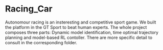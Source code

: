 # Racing_Car
Autonomour racing is an insteresting and competitive sport game. We built the platform in the GT Sport to beat human experts.
The whole project composes three parts: Dynamic model identification, time optimal trajectory planning and model-based RL contoller. There are more specific detail to consult in the corresponding folder.
